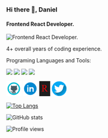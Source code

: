 ### Hi there 👋, Daniel
#### Frontend React Developer. 
![Frontend React Developer. ](https://devrook.vercel.app/favicon.ico)

4+ overall years of coding experience.

Programing Languages and Tools:

<img src='https://camo.githubusercontent.com/fe1abf16d1d4824f981369efa86e37e9947eab8930b28eacfe1c4a9a16a1e882/68747470733a2f2f696d672e736869656c64732e696f2f62616467652f72656163742d3138363763303f7374796c653d666f722d7468652d6261646765266c6f676f3d7265616374266c6f676f436f6c6f723d666666' heigh='20'> <img src='https://camo.githubusercontent.com/7f013f938d603c56bcb7b16487d4bb8c1ac4138b26e6af5f31e91efd5f346cc5/68747470733a2f2f696d672e736869656c64732e696f2f62616467652f534353532d4343363639393f7374796c653d666f722d7468652d6261646765266c6f676f3d73617373266c6f676f436f6c6f723d7768697465' heigh='20'> <img src='https://camo.githubusercontent.com/84abea55deb92e38494f684f325a1a278b0610465088e6daa7fb0d4eb8c71a26/68747470733a2f2f696d672e736869656c64732e696f2f62616467652f4a6176615363726970742d4637444631453f7374796c653d666f722d7468652d6261646765266c6f676f3d6a617661736372697074266c6f676f436f6c6f723d303030' heigh='20'> <img src='https://camo.githubusercontent.com/d63d473e728e20a286d22bb2226a7bf45a2b9ac6c72c59c0e61e9730bfe4168c/68747470733a2f2f696d672e736869656c64732e696f2f62616467652f48544d4c352d4533344632363f7374796c653d666f722d7468652d6261646765266c6f676f3d68746d6c35266c6f676f436f6c6f723d7768697465' heigh='20'>



[<img src='https://github.com/Dev-Rook/Dev-Rook/blob/main/GitHub-Icon.png' alt='github' height='40'>](https://github.com/Dev-Rook) 
[<img src='https://github.com/Dev-Rook/Dev-Rook/blob/main/LinkedIn-Icon.png' alt='linkedin' height='40'>](https://www.linkedin.com/in/Dev-rook/) [<img src='https://github.com/Dev-Rook/Dev-Rook/blob/main/Logo.jpg' alt='website' height='40'>](https://devrook.vercel.app/) [<img src='https://github.com/Dev-Rook/Dev-Rook/blob/main/Twitter-Icon.png' alt='website' height='40'>](https://twitter.com/Dev_Rook) 

[![Top Langs](https://github-readme-stats.vercel.app/api/top-langs/?username=Dev-Rook)](https://github.com/anuraghazra/github-readme-stats)

![GitHub stats](https://github-readme-stats.vercel.app/api?username=Dev-Rook&show_icons=true)  

![Profile views](https://gpvc.arturio.dev/Dev-Rook)  

